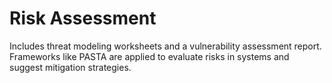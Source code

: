 # Risk Assessment

Includes threat modeling worksheets and a vulnerability assessment report. Frameworks like PASTA are applied to evaluate risks in systems and suggest mitigation strategies.
